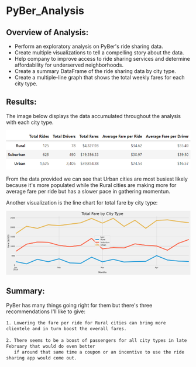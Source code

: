 # PyBer_Analysis

## Overview of Analysis:
- Perform an exploratory analysis on PyBer's ride sharing data.
- Create multiple visualizations to tell a compelling story about the data.
- Help company to improve access to ride sharing services and determine affordability for underserved neighborhoods.
- Create a summary DataFrame of the ride sharing data by city type.
- Create a multiple-line graph that shows the total weekly fares for each city type.

## Results:

The image below displays the data accumulated throughout the analysis with each city type.

![Data_Frame_city_type](https://github.com/wendienyd/PyBer_Analysis/blob/main/Analysis/Data_Frame_city_type.png)

From the data provided we can see that Urban cities are most busiest likely because it's more populated while the Rural cities are making more for average fare per ride but has a slower pace in gathering momentun.

Another visualization is the line chart for total fare by city type:

![PyBer_fare_summary](https://github.com/wendienyd/PyBer_Analysis/blob/main/Analysis/PyBer_fare_summary.png)

## Summary:

PyBer has many things going right for them but there's three recommendations I'll like to give:

    1. Lowering the fare per ride for Rural cities can bring more clientele and in turn boost the overall fares.
  
    2. There seems to be a boost of passengers for all city types in late February that would do even better
       if around that same time a coupon or an incentive to use the ride sharing app would come out.
